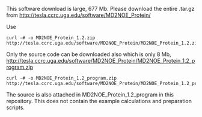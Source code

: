 
This software download is large, 677 Mb.  Please download the entire .tar.gz from 
    http://tesla.ccrc.uga.edu/software/MD2NOE_Protein/

Use 

    curl -# -o MD2NOE_Protein_1.2.zip http://tesla.ccrc.uga.edu/software/MD2NOE_Protein/MD2NOE_Protein_1.2.zip
  
  
Only the source code can be downloaded also which is only 8 Mb, 
    http://tesla.ccrc.uga.edu/software/MD2NOE_Protein/MD2NOE_Protein_1.2_program.zip
  
    curl -# -o MD2NOE_Protein_1.2_program.zip http://tesla.ccrc.uga.edu/software/MD2NOE_Protein/MD2NOE_Protein_1.2_program.zip
  
The source is also attached in MD2NOE_Protein_1.2_program in this repository.  This does not contain the 
example calculations and preparation scripts.
  
